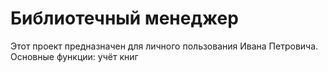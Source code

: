 # Библиотечный менеджер

Этот проект предназначен для личного пользования Ивана Петровича. Основные функции: учёт книг
